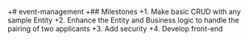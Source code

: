 +# event-management
 +## Milestones
 +1. Make basic CRUD with any sample Entity
 +2. Enhance the Entity and Business logic to handle the pairing of two applicants
 +3. Add security
 +4. Develop front-end
